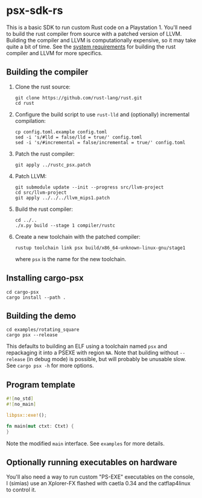 # psx-sdk-rs

This is a basic SDK to run custom Rust code on a Playstation 1. You'll need to
build the rust compiler from source with a patched version of LLVM. Building the
compiler and LLVM is computationally expensive, so it may take quite a bit of
time. See the [system requirements](https://rustc-dev-guide.rust-lang.org/getting-started.html#system-requirements)
for building the rust compiler and LLVM for more specifics.

## Building the compiler

1. Clone the rust source:

    ```
    git clone https://github.com/rust-lang/rust.git
    cd rust
    ```

2. Configure the build script to use `rust-lld` and (optionally) incremental compilation:

    ```
    cp config.toml.example config.toml
    sed -i 's/#lld = false/lld = true/' config.toml
    sed -i 's/#incremental = false/incremental = true/' config.toml
    ```

3. Patch the rust compiler:

    ```
    git apply ../rustc_psx.patch
    ```

4. Patch LLVM:

    ```
    git submodule update --init --progress src/llvm-project
    cd src/llvm-project
    git apply ../../../llvm_mips1.patch
    ```

5. Build the rust compiler:

    ```
    cd ../..
    ./x.py build --stage 1 compiler/rustc
    ```

6. Create a new toolchain with the patched compiler:

    ```
    rustup toolchain link psx build/x86_64-unknown-linux-gnu/stage1
    ```

    where `psx` is the name for the new toolchain.

## Installing cargo-psx

```
cd cargo-psx
cargo install --path .
```
    
## Building the demo

```
cd examples/rotating_square
cargo psx --release
```

This defaults to building an ELF using a toolchain named `psx` and repackaging
it into a PSEXE with region `NA`. Note that building without `--release` (in
debug mode) is possible, but will probably be unusable slow. See `cargo psx -h`
for more options.

## Program template

```rust
#![no_std]
#![no_main]

libpsx::exe!();

fn main(mut ctxt: Ctxt) {
}
```

Note the modified `main` interface. See `examples` for more details.

## Optionally running executables on hardware

You'll also need a way to run custom "PS-EXE" executables on the
console, I (simias) use an Xplorer-FX flashed with caetla 0.34 and the
catflap4linux to control it.
